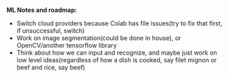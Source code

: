 **ML Notes and roadmap:**
- Switch cloud providers because Colab has file issues(try to fix that first, if unsuccessful, switch)
- Work on image segmentation(could be done in house), or OpenCV/another tensorflow library
- Think about how we can input and recognize, and maybe just work on low level ideas(regardless of how a dish is cooked, say filet mignon or beef and rice, say beef)
